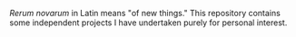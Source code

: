 _Rerum novarum_ in Latin means "of new things." This repository contains some independent projects I have undertaken purely for personal interest.
